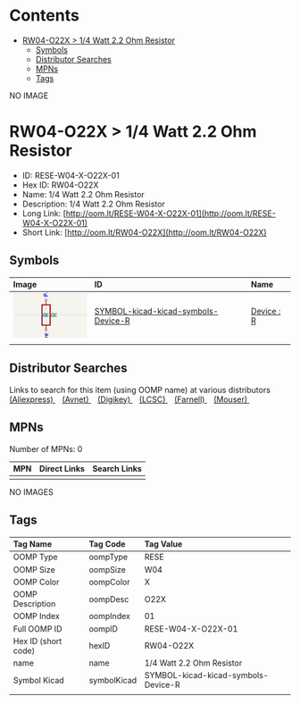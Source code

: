 



Contents
========

* [RW04-O22X > 1/4 Watt 2.2 Ohm Resistor](#rw04-o22x--14-watt-22-ohm-resistor)
	* [Symbols](#symbols)
	* [Distributor Searches](#distributor-searches)
	* [MPNs](#mpns)
	* [Tags](#tags)
  
NO IMAGE  
# RW04-O22X > 1/4 Watt 2.2 Ohm Resistor

- ID: RESE-W04-X-O22X-01
- Hex ID: RW04-O22X
- Name: 1/4 Watt 2.2 Ohm Resistor
- Description: 1/4 Watt 2.2 Ohm Resistor
- Long Link: [http://oom.lt/RESE-W04-X-O22X-01](http://oom.lt/RESE-W04-X-O22X-01)
- Short Link: [http://oom.lt/RW04-O22X](http://oom.lt/RW04-O22X)

## Symbols
  

|Image|ID|Name|
| :--- | :--- | :--- |
|[![](https://raw.githubusercontent.com/oomlout/oomlout_OOMP_eda_V2/main/SYMBOL/kicad/kicad-symbols/Device/R/image_140.png)](https://github.com/oomlout/oomlout_OOMP_eda_V2/tree/main/SYMBOL/kicad/kicad-symbols/Device/R/)|[SYMBOL-kicad-kicad-symbols-Device-R](https://github.com/oomlout/oomlout_OOMP_eda_V2/tree/main/SYMBOL/kicad/kicad-symbols/Device/R/)|[Device : R](https://github.com/oomlout/oomlout_OOMP_eda_V2/tree/main/SYMBOL/kicad/kicad-symbols/Device/R/)|
||||

## Distributor Searches
  
Links to search for this item (using OOMP name) at various distributors  
[(Aliexpress) ](https://www.aliexpress.com/wholesale?SearchText=11171/4+Watt+2.2+Ohm+Resistor)&nbsp;&nbsp;&nbsp;[(Avnet) ](https://www.avnet.com/shop/us/search/1/4+Watt+2.2+Ohm+Resistor)&nbsp;&nbsp;&nbsp;[(Digikey) ](https://www.digikey.co.uk/en/products/result?s=1/4+Watt+2.2+Ohm+Resistor)&nbsp;&nbsp;&nbsp;[(LCSC) ](https://www.lcsc.com/search?q=1/4+Watt+2.2+Ohm+Resistor)&nbsp;&nbsp;&nbsp;[(Farnell) ](https://uk.farnell.com/search?st=1/4+Watt+2.2+Ohm+Resistor)&nbsp;&nbsp;&nbsp;[(Mouser) ](https://www.mouser.com/c/?q=1/4+Watt+2.2+Ohm+Resistor)&nbsp;&nbsp;&nbsp;
## MPNs
  
Number of MPNs: 0  

|MPN|Direct Links|Search Links|
| :--- | :--- | :--- |
||||
  
NO IMAGES  
## Tags
  

|Tag Name|Tag Code|Tag Value|
| :--- | :--- | :--- |
|OOMP Type|oompType|RESE|
|OOMP Size|oompSize|W04|
|OOMP Color|oompColor|X|
|OOMP Description|oompDesc|O22X|
|OOMP Index|oompIndex|01|
|Full OOMP ID|oompID|RESE-W04-X-O22X-01|
|Hex ID (short code)|hexID|RW04-O22X|
|name|name|1/4 Watt 2.2 Ohm Resistor|
|Symbol Kicad|symbolKicad|SYMBOL-kicad-kicad-symbols-Device-R|
||||

